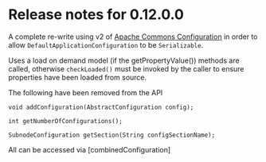 # Release notes for 0.12.0.0

A complete re-write using v2 of [Apache Commons Configuration](https://commons.apache.org/proper/commons-configuration/) in order to allow ``DefaultApplicationConfiguration`` to be ``Serializable``.

Uses a load on demand model (if the getPropertyValue()) methods are called, otherwise ``checkLoaded()`` must be invoked by the caller to ensure properties have been loaded from source.

The following have been removed from the API

    void addConfiguration(AbstractConfiguration config);

    int getNumberOfConfigurations();

    SubnodeConfiguration getSection(String configSectionName);
    
    
All can be accessed via [combinedConfiguration]


